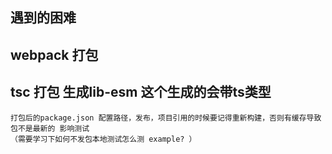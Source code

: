 <!-- 创建项目 先把基础的搭建构建好 -->

## 遇到的困难
## webpack 打包
## tsc 打包 生成lib-esm 这个生成的会带ts类型 
    打包后的package.json 配置路径，发布，项目引用的时候要记得重新构建，否则有缓存导致包不是最新的 影响测试
    （需要学习下如何不发包本地测试怎么测 example? ）
